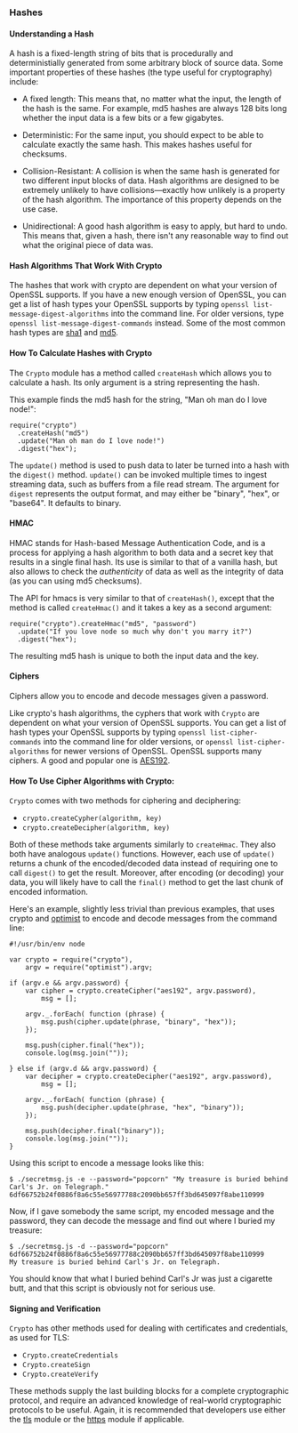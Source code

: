 ### Hashes

#### Understanding a Hash

A hash is a fixed-length string of bits that is procedurally and deterministially generated from some arbitrary block of source data. Some important properties of these hashes (the type useful for cryptography) include:

* A fixed length: This means that, no matter what the input, the length of the hash is the same. For example, md5 hashes are always 128 bits long whether the input data is a few bits or a few gigabytes.

* Deterministic: For the same input, you should expect to be able to calculate exactly the same hash. This makes hashes useful for checksums.

* Collision-Resistant: A collision is when the same hash is generated for two different input blocks of data. Hash algorithms are designed to be extremely unlikely to have collisions&mdash;exactly how unlikely is a property of the hash algorithm. The importance of this property depends on the use case.

* Unidirectional: A good hash algorithm is easy to apply, but hard to undo. This means that, given a hash, there isn't any reasonable way to find out what the original piece of data was.

#### Hash Algorithms That Work With Crypto

The hashes that work with crypto are dependent on what your version of OpenSSL supports. If you have a new enough version of OpenSSL, you can get a list of hash types your OpenSSL supports by typing `openssl list-message-digest-algorithms` into the command line. For older versions, type `openssl list-message-digest-commands` instead. Some of the most common hash types are [sha1](http://en.wikipedia.org/wiki/Sha1) and [md5](http://en.wikipedia.org/wiki/Md5).

#### How To Calculate Hashes with Crypto

The `Crypto` module has a method called `createHash` which allows you to calculate a hash. Its only argument is a string representing the hash.

This example finds the md5 hash for the string, "Man oh man do I love node!":

    require("crypto")
      .createHash("md5")
      .update("Man oh man do I love node!")
      .digest("hex");

The `update()` method is used to push data to later be turned into a hash with the `digest()` method. `update()` can be invoked multiple times to ingest streaming data, such as buffers from a file read stream. The argument for `digest` represents the output format, and may either be "binary", "hex", or "base64". It defaults to binary.

#### HMAC

HMAC stands for Hash-based Message Authentication Code, and is a process for applying a hash algorithm to both data and a secret key that results in a single final hash. Its use is similar to that of a vanilla hash, but also allows to check the _authenticity_ of data as well as the integrity of data (as you can using md5 checksums).

The API for hmacs is very similar to that of `createHash()`, except that the method is called `createHmac()` and it takes a key as a second argument:

    require("crypto").createHmac("md5", "password")
      .update("If you love node so much why don't you marry it?")
      .digest("hex");

The resulting md5 hash is unique to both the input data and the key.

#### Ciphers

Ciphers allow you to encode and decode messages given a password.

Like crypto's hash algorithms, the cyphers that work with `Crypto` are dependent on what your version of OpenSSL supports. You can get a list of hash types your OpenSSL supports by typing `openssl list-cipher-commands` into the command line for older versions, or `openssl list-cipher-algorithms` for newer versions of OpenSSL. OpenSSL supports many ciphers. A good and popular one is [AES192](http://en.wikipedia.org/wiki/Aes192).

#### How To Use Cipher Algorithms with Crypto:

`Crypto` comes with two methods for ciphering and deciphering:

* `crypto.createCypher(algorithm, key)`
* `crypto.createDecipher(algorithm, key)`

Both of these methods take arguments similarly to `createHmac`. They also both have analogous `update()` functions. However, each use of `update()` returns a chunk of the encoded/decoded data instead of requiring one to call `digest()` to get the result. Moreover, after encoding (or decoding) your data, you will likely have to call the `final()` method to get the last chunk of encoded information.

Here's an example, slightly less trivial than previous examples, that uses crypto and [optimist](https://github.com/substack/node-optimist) to encode and decode messages from the command line:

    #!/usr/bin/env node

    var crypto = require("crypto"),
        argv = require("optimist").argv;

    if (argv.e && argv.password) {
        var cipher = crypto.createCipher("aes192", argv.password),
            msg = [];

        argv._.forEach( function (phrase) {
            msg.push(cipher.update(phrase, "binary", "hex"));
        });

        msg.push(cipher.final("hex"));
        console.log(msg.join(""));

    } else if (argv.d && argv.password) {
        var decipher = crypto.createDecipher("aes192", argv.password),
            msg = [];

        argv._.forEach( function (phrase) {
            msg.push(decipher.update(phrase, "hex", "binary"));
        });

        msg.push(decipher.final("binary"));
        console.log(msg.join(""));   
    }

Using this script to encode a message looks like this:

    $ ./secretmsg.js -e --password="popcorn" "My treasure is buried behind Carl's Jr. on Telegraph."
    6df66752b24f0886f8a6c55e56977788c2090bb657ff3bd645097f8abe110999

Now, if I gave somebody the same script, my encoded message and the password, they can decode the message and find out where I buried my treasure:

    $ ./secretmsg.js -d --password="popcorn" 6df66752b24f0886f8a6c55e56977788c2090bb657ff3bd645097f8abe110999
    My treasure is buried behind Carl's Jr. on Telegraph.

You should know that what I buried behind Carl's Jr was just a cigarette butt, and that this script is obviously not for serious use.

#### Signing and Verification

`Crypto` has other methods used for dealing with certificates and credentials, as used for TLS:

* `Crypto.createCredentials`
* `Crypto.createSign`
* `Crypto.createVerify`

These methods supply the last building blocks for a complete cryptographic protocol, and require an advanced knowledge of real-world cryptographic protocols to be useful. Again, it is recommended that developers use either the [tls](http://nodejs.org/docs/latest/api/tls.html) module or the [https](http://nodejs.org/docs/latest/api/https.html) module if applicable.